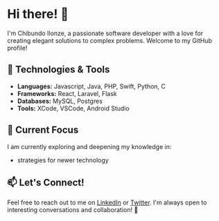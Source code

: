 # Hi there! 👋

I'm Chibundo Ilonze, a passionate software developer with a love for creating elegant solutions to complex problems. Welcome to my GitHub profile!

## 🔧 Technologies & Tools

- **Languages:** Javascript, Java, PHP, Swift, Python, C
- **Frameworks:** React, Laravel, Flask
- **Databases:** MySQL, Postgres
- **Tools:** XCode, VSCode, Android Studio

## 🌱 Current Focus

I am currently exploring and deepening my knowledge in:
- strategies for newer technology

## 📫 Let's Connect!

Feel free to reach out to me on [LinkedIn](https://www.linkedin.com/in/chibundo-ilonze/) or [Twitter](https://twitter.com/@chibundo_vin). I'm always open to interesting conversations and collaboration! 🚀
